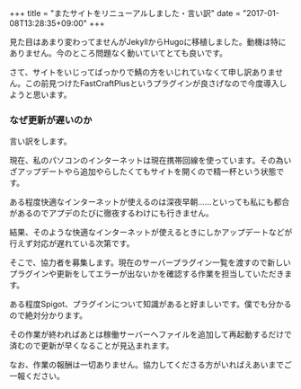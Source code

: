 +++
title = "またサイトをリニューアルしました・言い訳"
date = "2017-01-08T13:28:35+09:00"
+++

見た目はあまり変わってませんがJekyllからHugoに移植しました。動機は特にありません。今のところ問題なく動いていてとても良いです。

<!--more-->

さて、サイトをいじってばっかりで鯖の方をいじれていなくて申し訳ありません。この前見つけたFastCraftPlusというプラグインが良さげなので今度導入しようと思います。

### なぜ更新が遅いのか

言い訳をします。

現在、私のパソコンのインターネットは現在携帯回線を使っています。その為いざアップデートやら追加やらしたくてもサイトを開くので精一杯という状態です。

ある程度快適なインターネットが使えるのは深夜早朝……といっても私にも都合があるのでアプデのたびに徹夜するわけにも行きません。

結果、そのような快適なインターネットが使えるときにしかアップデートなどが行えず対応が遅れている次第です。


そこで、協力者を募集します。現在のサーバープラグイン一覧を渡すので新しいプラグインや更新をしてエラーが出ないかを確認する作業を担当していただきます。

ある程度Spigot、プラグインについて知識があると好ましいです。僕でも分かるので絶対分かります。

その作業が終わればあとは稼働サーバーへファイルを追加して再起動するだけで済むので更新が早くなることが見込まれます。

なお、作業の報酬は一切ありません。協力してくださる方がいればえあいまでご一報ください。